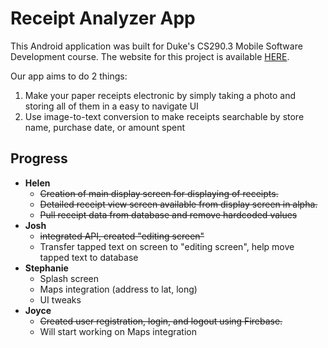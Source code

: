 # Receipt Analyzer App
This Android application was built for Duke's CS290.3 Mobile Software Development course. The website for this project is available [HERE](https://joycechoi19.github.io/receiptAnalyzerWebsite/). 

Our app aims to do 2 things:
1. Make your paper receipts electronic by simply taking a photo and storing all of them in a easy to navigate UI 
2. Use image-to-text conversion to make receipts searchable by store name, purchase date, or amount spent

## Progress
* **Helen**
  * ~~Creation of main display screen for displaying of receipts.~~
  * ~~Detailed receipt view screen available from display screen in alpha.~~
  * ~~Pull receipt data from database and remove hardcoded values~~
* **Josh**
  * ~~integrated API, created "editing screen"~~
  * Transfer tapped text on screen to "editing screen", help move tapped text to database
* **Stephanie**
   * Splash screen
   * Maps integration (address to lat, long)
   * UI tweaks
* **Joyce**
  * ~~Created user registration, login, and logout using Firebase.~~
  * Will start working on Maps integration
